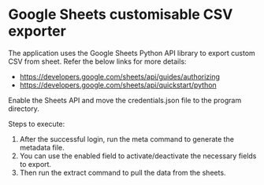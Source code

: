 # Google Sheets customisable CSV exporter

The application uses the Google Sheets Python API library to export custom CSV
from sheet. Refer the below links for more details:

- https://developers.google.com/sheets/api/guides/authorizing
- https://developers.google.com/sheets/api/quickstart/python

Enable the Sheets API and move the credentials.json file to the program
directory.

Steps to execute:


1. After the successful login, run the meta command to generate the metadata file.
2. You can use the enabled field to activate/deactivate the necessary fields to
export.
3. Then run the extract command to pull the data from the sheets.